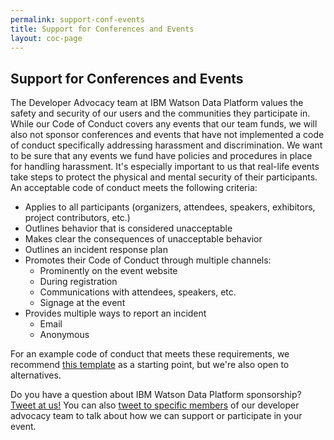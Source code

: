```yaml
---
permalink: support-conf-events
title: Support for Conferences and Events
layout: coc-page
---
```


## Support for Conferences and Events

The Developer Advocacy team at IBM Watson Data Platform values the safety and security of our users and the communities they participate in. While our Code of Conduct covers any events that our team funds, we will also not sponsor conferences and events that have not implemented a code of conduct specifically addressing harassment and discrimination. We want to be sure that any events we fund have policies and procedures in place for handling harassment. It's especially important to us that real-life events take steps to protect the physical and mental security of their participants. An acceptable code of conduct meets the following criteria:

<ul class="browser-default">
	<li>Applies to all participants (organizers, attendees, speakers, exhibitors, project contributors, etc.)</li>
	<li>Outlines behavior that is considered unacceptable</li>
	<li>Makes clear the consequences of unacceptable behavior</li>
	<li>Outlines an incident response plan</li>
	<li>Promotes their Code of Conduct through multiple channels:
		<ul class="browser-default">
			<li>Prominently on the event website</li>
			<li>During registration</li>
			<li>Communications with attendees, speakers, etc.</li>
			<li>Signage at the event</li>
	    </ul>
    </li>
	<li>Provides multiple ways to report an incident
		<ul class="browser-default">
			<li>Email</li>
			<li>Anonymous</li>
		</ul>
    </li>
</ul>

For an example code of conduct that meets these requirements, we recommend [this template](http://geekfeminism.wikia.com/wiki/Conference_anti-harassment/Policy) as a starting point, but we're also open to alternatives.

Do you have a question about IBM Watson Data Platform sponsorship? [Tweet at us!](https://twitter.com/WatsonDataLab) You can also [tweet to specific members](https://twitter.com/WatsonDataLab/lists/wdp-developer-advocates/members) of our developer advocacy team to talk about how we can support or participate in your event.
